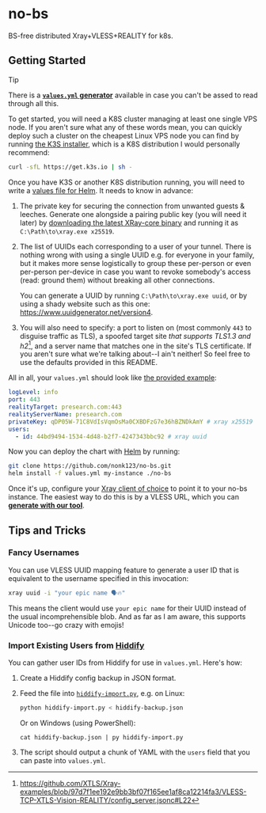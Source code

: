 # no-bs

BS-free distributed Xray+VLESS+REALITY for k8s.

## Getting Started

> [!TIP]
> There is a [**`values.yml` generator**](https://no-bs.ru/#values-yml-generator) available in case you can't be assed to read through all this.

To get started, you will need a K8S cluster managing at least one single VPS node. If you aren't sure what any of these words mean, you can quickly deploy such a cluster on the cheapest Linux VPS node you can find by running [the K3S installer](https://docs.k3s.io/quick-start), which is a K8S distribution I would personally recommend:

```sh
curl -sfL https://get.k3s.io | sh -
```

Once you have K3S or another K8S distribution running, you will need to write a [values file for Helm](https://helm.sh/docs/chart_template_guide/values_files). It needs to know in advance:

1. The private key for securing the connection from unwanted guests & leeches. Generate one alongside a pairing public key (you will need it later) by [downloading the latest XRay-core binary](https://github.com/XTLS/Xray-core/releases) and running it as `C:\Path\to\xray.exe x25519`.
2. The list of UUIDs each corresponding to a user of your tunnel. There is nothing wrong with using a single UUID e.g. for everyone in your family, but it makes more sense logistically to group these per-person or even per-person per-device in case you want to revoke somebody's access (read: ground them) without breaking all other connections.

   You can generate a UUID by running `C:\Path\to\xray.exe uuid`, or by using a shady website such as this one: <https://www.uuidgenerator.net/version4>.
3. You will also need to specify: a port to listen on (most commonly `443` to disguise traffic as TLS), a spoofed target site *that supports TLS1.3 and h2*[^tls], and a server name that matches one in the site's TLS certificate. If you aren't sure what we're talking about--I ain't neither! So feel free to use the defaults provided in this README.

All in all, your `values.yml` should look like [the provided example](values.example.yml):

```yml
logLevel: info
port: 443
realityTarget: presearch.com:443
realityServerName: presearch.com
privateKey: qDP05W-71C8VdIsVqmOsMa0CXBDFzG7e36hBZNDkAmY # xray x25519
users:
  - id: 44bd9494-1534-4d48-b2f7-4247343bbc92 # xray uuid
```

Now you can deploy the chart with [Helm](https://helm.sh/docs/intro/quickstart) by running:

```sh
git clone https://github.com/nonk123/no-bs.git
helm install -f values.yml my-instance ./no-bs
```

Once it's up, configure your [Xray client of choice](https://github.com/XTLS/Xray-core#gui-clients) to point it to your no-bs instance. The easiest way to do this is by a VLESS URL, which you can [**generate with our tool**](https://no-bs.ru/#vless-url-generator).

[^tls]: <https://github.com/XTLS/Xray-examples/blob/97d7f1ee192e9bb3bf07f165ee1af8ca12214fa3/VLESS-TCP-XTLS-Vision-REALITY/config_server.jsonc#L22>

## Tips and Tricks

### Fancy Usernames

You can use VLESS UUID mapping feature to generate a user ID that is equivalent to the username specified in this invocation:

```sh
xray uuid -i "your epic name 🗣️🔥"
```

This means the client would use `your epic name` for their UUID instead of the usual incomprehensible blob. And as far as I am aware, this supports Unicode too--go crazy with emojis!

### Import Existing Users from [Hiddify](https://hiddify.com)

You can gather user IDs from Hiddify for use in `values.yml`. Here's how:

1. Create a Hiddify config backup in JSON format.
2. Feed the file into [`hiddify-import.py`](hiddify-import.py), e.g. on Linux:

   ```sh
   python hiddify-import.py < hiddify-backup.json
   ```

   Or on Windows (using PowerShell):

   ```pwsh
   cat hiddify-backup.json | py hiddify-import.py
   ```

3. The script should output a chunk of YAML with the `users` field that you can paste into `values.yml`.
